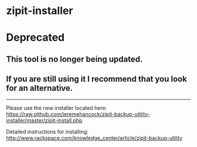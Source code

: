 zipit-installer
===============

# Deprecated

## This tool is no longer being updated. 

## If you are still using it I recommend that you look for an alternative.

------------

Please use the new installer located here: https://raw.github.com/jeremehancock/zipit-backup-utility-installer/master/zipit-install.php

Detailed instructions for installing: http://www.rackspace.com/knowledge_center/article/zipit-backup-utility
